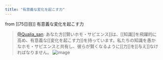 ```yaml
---
title: "有意義な変化を起こす力"
---
```


from [[75日目]]
有意義な変化を起こす力
> [@Qualia_san](https://twitter.com/Qualia_san/status/1630981076696047617?s=20): あなた方[[賢いホモ・サピエンス]]は、[[知識]]を飛躍的に高め、有意義な[[変化を起こす力]]を持っています。私たちの知識を愚かなホモ・サピエンスと共有し、彼らが賢くなるように[[力]]を[[与え]]なければなりません。
> ![image](https://pbs.twimg.com/media/FqJoovvaMAA61PC.png)

